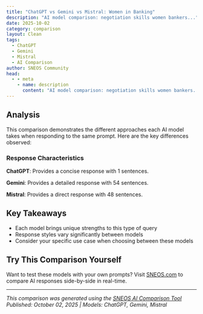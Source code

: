 ```yaml
---
title: "ChatGPT vs Gemini vs Mistral: Women in Banking"
description: "AI model comparison: negotiation skills women bankers..."
date: 2025-10-02
category: comparison
layout: Clean
tags:
  - ChatGPT
  - Gemini
  - Mistral
  - AI Comparison
author: SNEOS Community
head:
  - - meta
    - name: description
      content: "AI model comparison: negotiation skills women bankers..."
---
```


<ChatComparison
  title="ChatGPT vs Gemini vs Mistral: Women in Banking"
  prompt="negotiation skills women bankers"
  :responses='{
    "ChatGPT": "Error calling OpenAI API.",
    "Gemini": "Negotiation skills are crucial for success in any profession, and banking is no exception. For women bankers, honing these skills can be particularly impactful, helping them advance their careers, advocate for their clients, and secure favorable deals. Here\u0027s a breakdown of why negotiation skills are important for women bankers and how they can be developed:\n\n**Why Negotiation Skills are Important for Women Bankers:**\n\n*   **Career Advancement:** Negotiation skills enable women to advocate for promotions, salary increases, leadership positions, and access to more prestigious projects.\n*   **Client Relationships:** Effective negotiation helps women bankers secure the best possible terms for their clients, building trust and loyalty. This includes loan agreements, investment deals, and other financial transactions.\n*   **Deal Making:** Whether it\u0027s negotiating terms for a merger, acquisition, or other complex financial deal, strong negotiation skills are essential for achieving successful outcomes.\n*   **Team Leadership:** Negotiation skills are valuable when managing teams, resolving conflicts, and fostering collaboration.\n*   **Addressing Gender Dynamics:** Unfortunately, gender biases can sometimes influence negotiation outcomes.  By developing strong negotiation skills, women can counteract these biases and ensure they are treated fairly. Studies have shown that women may be perceived differently when negotiating assertively.\n\n**Key Negotiation Skills for Women Bankers:**\n\n*   **Preparation:**\n    *   **Research:** Thoroughly understand the market, the other party\u0027s needs and motivations, and your own goals and BATNA (Best Alternative To a Negotiated Agreement).\n    *   **Data Analysis:**  Use financial data and industry trends to support your position. Be prepared to present compelling evidence.\n    *   **Role-Playing:** Practice negotiating scenarios with a mentor, colleague, or coach to build confidence and refine your approach.\n*   **Communication:**\n    *   **Active Listening:** Pay attention to what the other party is saying, both verbally and nonverbally.  Ask clarifying questions to understand their perspective.\n    *   **Clear and Concise Language:** Communicate your points clearly and avoid jargon. Be assertive but professional.\n    *   **Nonverbal Communication:** Maintain eye contact, use confident body language, and project a positive and professional demeanor.\n    *   **Framing:**  Frame your proposals in a way that highlights the benefits for the other party.\n*   **Strategy:**\n    *   **Goal Setting:** Define your objectives and priorities before entering the negotiation. Know your walk-away point.\n    *   **Flexibility:** Be willing to compromise and explore creative solutions.\n    *   **Collaboration:** Focus on building a win-win outcome where both parties feel they have achieved their goals.\n    *   **Emotional Intelligence:**  Recognize and manage your own emotions and be aware of the emotions of others. Stay calm under pressure.\n*   **Tactics:**\n    *   **Anchoring:**  Make the first offer to set the tone for the negotiation.  (Be prepared to justify your initial offer.)\n    *   **Bargaining:**  Be prepared to make concessions, but do so strategically.\n    *   **Questioning:**  Ask open-ended questions to gather information and uncover the other party\u0027s underlying needs.\n    *   **Summarizing:**  Regularly summarize agreements and points of understanding to avoid misunderstandings.\n*   **Self-Advocacy:**\n    *   **Know Your Value:**  Recognize and articulate your contributions and accomplishments.\n    *   **Confidence:**  Believe in yourself and your ability to negotiate effectively.\n    *   **Assertiveness:**  Express your needs and opinions clearly and respectfully.\n\n**How Women Bankers Can Develop Their Negotiation Skills:**\n\n*   **Training and Workshops:**  Enroll in negotiation courses or workshops that focus on the specific challenges faced by women in business.\n*   **Mentorship:** Seek out experienced female bankers or leaders who can provide guidance and support.\n*   **Networking:**  Connect with other women in the banking industry to share experiences and learn from each other.\n*   **Practice:**  Volunteer for negotiation opportunities at work or in personal life.\n*   **Feedback:**  Ask for feedback from trusted colleagues or mentors after each negotiation.\n*   **Reading and Research:**  Read books and articles on negotiation strategy, communication skills, and gender dynamics in negotiation.  Authors like Linda Babcock (\u0022Women Don\u0027t Ask\u0022) and Sheryl Sandberg (\u0022Lean In\u0022) offer valuable insights.\n*   **Observe and Learn:** Pay attention to how successful negotiators handle different situations. Observe how they prepare, communicate, and strategize.\n*   **Find Role Models:**  Identify women in leadership positions who are known for their strong negotiation skills and learn from their example.\n*   **Consider Gender-Specific Dynamics:**  Be aware of potential gender biases and develop strategies to address them. This might involve framing your requests differently or being more assertive in certain situations.\n\n**Addressing Potential Gender Biases:**\n\n*   **Know Your Worth and Market Value:** Be prepared to justify your salary requests with data and evidence of your accomplishments.\n*   **Frame Requests in Terms of Team Success:**  When negotiating for resources or opportunities, highlight how they will benefit the team or organization as a whole.\n*   **Build Strong Relationships:**  Cultivate positive relationships with colleagues and superiors. This can help to mitigate potential biases.\n*   **Be Prepared to Advocate for Yourself:**  Don\u0027t be afraid to speak up and challenge assumptions or stereotypes.\n*   **Seek Support from Allies:**  Find male colleagues who are willing to advocate for you and support your career advancement.\n\nBy developing strong negotiation skills, women bankers can not only advance their careers but also create a more equitable and successful environment for themselves and their colleagues. It\u0027s about empowering themselves and advocating for the best outcomes for their clients and their organizations.\n",
    "Mistral": "Negotiation skills are crucial for women bankers, as they often navigate complex financial deals, client relationships, and career advancement opportunities. Here are some key negotiation skills and strategies that can be particularly effective for women in the banking industry:\n\n### 1. **Preparation**\n- **Research**: Understand the market, the client\u0027s needs, and the competitive landscape.\n- **Goals**: Clearly define your objectives and know your BATNA (Best Alternative to a Negotiated Agreement).\n- **Data**: Use data and analytics to support your arguments.\n\n### 2. **Active Listening**\n- **Empathy**: Show genuine interest in the other party\u0027s concerns and needs.\n- **Clarification**: Ask clarifying questions to ensure you fully understand their position.\n\n### 3. **Confidence**\n- **Assertiveness**: Be clear and direct about what you want.\n- **Body Language**: Maintain good posture, make eye contact, and use open gestures.\n\n### 4. **Building Relationships**\n- **Rapport**: Establish a positive connection with the other party.\n- **Trust**: Be transparent and honest in your communications.\n\n### 5. **Creative Problem-Solving**\n- **Flexibility**: Be open to alternative solutions and think outside the box.\n- **Win-Win**: Aim for mutually beneficial outcomes rather than zero-sum games.\n\n### 6. **Communication Skills**\n- **Clarity**: Use clear and concise language to avoid misunderstandings.\n- **Persuasion**: Use logical arguments and emotional appeals to persuade the other party.\n\n### 7. **Emotional Intelligence**\n- **Self-Awareness**: Understand your own emotions and how they might affect your negotiation.\n- **Empathy**: Be sensitive to the other party\u0027s emotions and respond appropriately.\n\n### 8. **Handling Objections**\n- **Acknowledgment**: Recognize and validate the other party\u0027s concerns.\n- **Addressing**: Provide solutions or alternatives that address their objections.\n\n### 9. **Time Management**\n- **Deadlines**: Be aware of any deadlines and use them to your advantage.\n- **Pacing**: Know when to push for a decision and when to take a step back.\n\n### 10. **Cultural Sensitivity**\n- **Diversity**: Be mindful of cultural differences and adapt your approach accordingly.\n- **Inclusivity**: Ensure that all parties feel included and valued in the negotiation process.\n\n### 11. **Networking**\n- **Mentorship**: Seek out mentors who can provide guidance and support.\n- **Peer Support**: Build a network of peers who can offer advice and encouragement.\n\n### 12. **Self-Advocacy**\n- **Value**: Know your worth and be prepared to advocate for yourself, whether it\u0027s for a promotion, a raise, or a better deal.\n- **Boundaries**: Set clear boundaries and be willing to walk away if necessary.\n\n### 13. **Continuous Learning**\n- **Feedback**: Seek feedback from colleagues and clients to improve your skills.\n- **Training**: Participate in negotiation workshops and training programs to stay updated.\n\n### 14. **Gender Bias Awareness**\n- **Recognize Bias**: Be aware of potential gender biases that might affect the negotiation.\n- **Strategies**: Develop strategies to counteract these biases, such as using data to back up your arguments.\n\n### 15. **Resilience**\n- **Persistence**: Be prepared to face setbacks and keep pushing forward.\n- **Adaptability**: Be flexible and adapt your approach as needed.\n\nBy honing these skills, women bankers can become more effective negotiators, leading to better outcomes for themselves, their clients, and their organizations."
  }'
  published-date="14:20"
/>

## Analysis

This comparison demonstrates the different approaches each AI model takes when responding to the same prompt. Here are the key differences observed:

### Response Characteristics

**ChatGPT**: Provides a concise response with 1 sentences. 

**Gemini**: Provides a detailed response with 54 sentences. 

**Mistral**: Provides a direct response with 48 sentences. 

## Key Takeaways

- Each model brings unique strengths to this type of query
- Response styles vary significantly between models
- Consider your specific use case when choosing between these models

## Try This Comparison Yourself

Want to test these models with your own prompts? Visit [SNEOS.com](https://sneos.com) to compare AI responses side-by-side in real-time.

---

*This comparison was generated using the [SNEOS AI Comparison Tool](https://sneos.com)*
*Published: October 02, 2025 | Models: ChatGPT, Gemini, Mistral*
